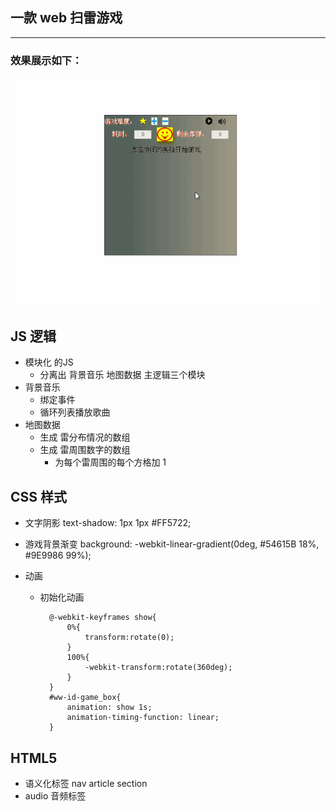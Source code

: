 ## 一款 web 扫雷游戏
***
### 效果展示如下：
![扫雷](扫雷.gif)

## JS 逻辑
- 模块化 的JS
	- 分离出 背景音乐 地图数据 主逻辑三个模块
- 背景音乐
	- 绑定事件
	- 循环列表播放歌曲
- 地图数据
	- 生成 雷分布情况的数组
	- 生成 雷周围数字的数组
		- 为每个雷周围的每个方格加 1

## CSS 样式
- 文字阴影
		text-shadow: 1px 1px #FF5722;
- 游戏背景渐变
		background: -webkit-linear-gradient(0deg, #54615B 18%, #9E9986 99%);

- 动画
	- 初始化动画

			@-webkit-keyframes show{
				0%{
					transform:rotate(0);
				}
				100%{
					-webkit-transform:rotate(360deg);
				}
			}
			#ww-id-game_box{
				animation: show 1s;
				animation-timing-function: linear;
			}

## HTML5
- 语义化标签
nav article section
- audio 音频标签
